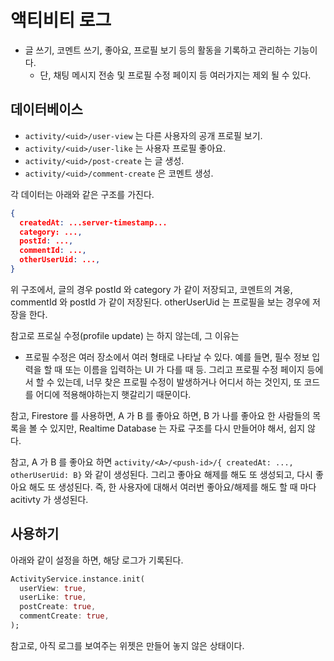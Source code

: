 # 액티비티 로그

- 글 쓰기, 코멘트 쓰기, 좋아요, 프로필 보기 등의 활동을 기록하고 관리하는 기능이다.
  - 단, 채팅 메시지 전송 및 프로필 수정 페이지 등 여러가지는 제외 될 수 있다.




## 데이터베이스

- `activity/<uid>/user-view` 는 다른 사용자의 공개 프로필 보기.
- `activity/<uid>/user-like` 는 사용자 프로필 좋아요.
- `activity/<uid>/post-create` 는 글 생성.
- `activity/<uid>/comment-create` 은 코멘트 생성.



각 데이터는 아래와 같은 구조를 가진다.

```json
{
  createdAt: ...server-timestamp...
  category: ...,
  postId: ...,
  commentId: ...,
  otherUserUid: ...,
}
```

위 구조에서,
글의 경우 postId 와 category 가 같이 저장되고, 코멘트의 겨웅, commentId 와 postId 가 같이 저장된다.
otherUserUid 는 프로필을 보는 경우에 저장을 한다.



참고로 프로실 수정(profile update) 는 하지 않는데, 그 이유는
- 프로필 수정은 여러 장소에서 여러 형태로 나타날 수 있다.
  예를 들면, 필수 정보 입력을 할 때 또는 이름을 입력하는 UI 가 다를 때 등. 그리고 프로필 수정 페이지 등에서 할 수 있는데, 너무 찾은 프로필 수정이 발생하거나 어디서 하는 것인지, 또 코드를 어디에 적용해야하는지 햇갈리기 때문이다.


참고, Firestore 를 사용하면, A 가 B 를 좋아요 하면, B 가 나를 좋아요 한 사람들의 목록을 볼 수 있지만, Realtime Database 는 자료 구조를 다시 만들어야 해서, 쉽지 않다.


참고, A 가 B 를 좋아요 하면 `activity/<A>/<push-id>/{ createdAt: ..., otherUserUid: B}` 와 같이 생성된다. 그리고 좋아요 해제를 해도 또 생성되고, 다시 좋아요 해도 또 생성된다. 즉, 한 사용자에 대해서 여러번 좋아요/해제를 해도 할 때 마다 acitivty 가 생성된다.



## 사용하기

아래와 같이 설정을 하면, 해당 로그가 기록된다.

```dart
ActivityService.instance.init(
  userView: true,
  userLike: true,
  postCreate: true,
  commentCreate: true,
);
```


참고로, 아직 로그를 보여주는 위젯은 만들어 놓지 않은 상태이다.

